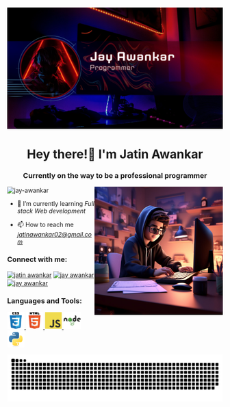 ![logo](https://github.com/jay-awankar/Jay-awankar/blob/main/Blue%20And%20Red%20Futuristic%20Game%20YouTube%20Channel%20Art.jpg)

<h1 align="center">Hey there!👋 I'm Jatin Awankar</h1>
<h3 align="center">Currently on the way to be a professional programmer</h3>

<img align="right" alt="coding" width="300" src="https://github.com/jay-awankar/Jay-awankar/blob/main/image2.jpeg"></img>

<p align="left"> <img src="https://komarev.com/ghpvc/?username=jay-awankar&label=Profile%20views&color=0e75b6&style=flat" alt="jay-awankar" /> </p>

- 🌱 I’m currently learning *Full stack Web development*

- 📫 How to reach me *jatinawankar02@gmail.com*

<h3 align="left">Connect with me:</h3>
<p align="left">
<a href="https://linkedin.com/in/jatin awankar" target="blank"><img align="center" src="https://raw.githubusercontent.com/rahuldkjain/github-profile-readme-generator/master/src/images/icons/Social/linked-in-alt.svg" alt="jatin awankar" height="30" width="40" /></a>
<a href="https://fb.com/jay awankar" target="blank"><img align="center" src="https://raw.githubusercontent.com/rahuldkjain/github-profile-readme-generator/master/src/images/icons/Social/facebook.svg" alt="jay awankar" height="30" width="40" /></a>
<a href="https://instagram.com/jay awankar" target="blank"><img align="center" src="https://raw.githubusercontent.com/rahuldkjain/github-profile-readme-generator/master/src/images/icons/Social/instagram.svg" alt="jay awankar" height="30" width="40" /></a>
</p>

<h3 align="left">Languages and Tools:</h3>
<!--<p align="left"> <a href="https://www.cprogramming.com/" target="_blank" rel="noreferrer">  <img src="https://raw.githubusercontent.com/devicons/devicon/master/icons/c/c-original.svg" alt="c" width="40" height="40"/> </a> <a href="https://www.w3schools.com/cpp/" target="_blank" rel="noreferrer"> <img src="https://raw.githubusercontent.com/devicons/devicon/master/icons/cplusplus/cplusplus-original.svg" alt="cplusplus" width="40" height="40"/> </a>--> <a href="https://www.w3schools.com/css/" target="_blank" rel="noreferrer"> <img src="https://raw.githubusercontent.com/devicons/devicon/master/icons/css3/css3-original-wordmark.svg" alt="css3" width="40" height="40"/> </a> <a href="https://www.w3.org/html/" target="_blank" rel="noreferrer"> <img src="https://raw.githubusercontent.com/devicons/devicon/master/icons/html5/html5-original-wordmark.svg" alt="html5" width="40" height="40"/> </a> <a href="https://www.java.com" target="_blank" rel="noreferrer"> <!--<img src="https://raw.githubusercontent.com/devicons/devicon/master/icons/java/java-original.svg" alt="java" width="40" height="40"/> --> </a> <a href="https://developer.mozilla.org/en-US/docs/Web/JavaScript" target="_blank" rel="noreferrer"> <img src="https://raw.githubusercontent.com/devicons/devicon/master/icons/javascript/javascript-original.svg" alt="javascript" width="40" height="40"/> </a> <a href="https://nodejs.org" target="_blank" rel="noreferrer"> <img src="https://raw.githubusercontent.com/devicons/devicon/master/icons/nodejs/nodejs-original-wordmark.svg" alt="nodejs" width="40" height="40"/> </a> <a href="https://www.python.org" target="_blank" rel="noreferrer"> <img src="https://raw.githubusercontent.com/devicons/devicon/master/icons/python/python-original.svg" alt="python" width="40" height="40"/> </a> </p>


<picture>
  <source
    media="(prefers-color-scheme: dark)"
    srcset="https://raw.githubusercontent.com/platane/snk/output/github-contribution-grid-snake-dark.svg"
  />
  <source
    media="(prefers-color-scheme: light)"
    srcset="https://raw.githubusercontent.com/platane/snk/output/github-contribution-grid-snake.svg"
  />
  <img
    alt="github contribution grid snake animation"
    src="https://raw.githubusercontent.com/platane/snk/output/github-contribution-grid-snake.svg"
  />
</picture>
